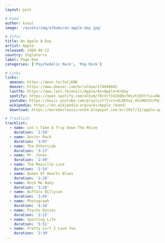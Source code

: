 ```yaml
---
layout: post

# Feed
author: kvnol
image: '/assets/img/albums/an-apple-day.jpg'

# Infos
title: An Apple A Day
artist: Apple
released: 1969-09-22
country: Inglaterra
label: Page One
categories: ['Psychedelic Rock', 'Pop Rock']

# Links
links:
  amazon: https://amzn.to/3uCjKNK
  deezer: https://www.deezer.com/br/album/174940602
  lastfm: https://www.last.fm/music/Apple/An+Apple+A+Day
  spotify: https://open.spotify.com/album/78cVr7I4IbQDx7HszhjD5Y?si=d8eFZqNZRGOVfVfOjSCJjg
  youtube: https://music.youtube.com/playlist?list=OLAK5uy_mViHQV2nrPqtssPCmyQDd0miXWjl8pxb8
  wikipedia: https://en.wikipedia.org/wiki/Apple_(band)
  download: https://murodoclassicrock4.blogspot.com.br/2017/12/apple-apple-day-1969.html

# Tracklist
tracklist:
  - name: Let's Take A Trip Down The Rhine
    duration: '2:59'
  - name: Doctor Rock
    duration: '3:07'
  - name: The Otherside
    duration: '3:17'
  - name: Mr. Jones
    duration: '2:49'
  - name: The Mayville Line
    duration: '2:54'
  - name: Queen Of Hearts Blues
    duration: '2:28'
  - name: Rock Me Baby
    duration: '3:28'
  - name: Buffalo Billycan
    duration: '3:05'
  - name: Photograph
    duration: '4:10'
  - name: Psycho Daises
    duration: '2:22'
  - name: Sporting Life
    duration: '5:51'
  - name: Pretty Girl I Love You
    duration: '2:39'
---
```

